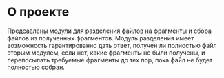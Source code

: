 # О проекте

Предсавлены модули для разделения файлов на фрагменты и сбора файлов из полученных фрагментов. 
Модуль разделения имеет возможность гарантированно дать ответ, получен ли полностью файл вторым модулем,
если нет, какие фрагменты не были получены, и перепосылать требуемые фрагменты до тех пор, пока файл не будет полностью собран.
